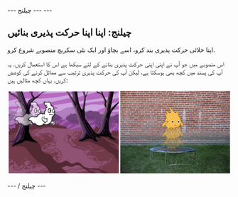 \--- چیلنج \--- \---

## چیلنج: اپنا اپنا حرکت پذیری بنائیں

اپنا خلائی حرکت پذیری بند کرو، اسے بچاؤ اور ایک نئی سکریچ منصوبے شروع کرو.

اس منصوبے میں جو آپ نے اپنی اپنی حرکت پذیری بنانے کے لئے سیکھا ہے اس کا استعمال کریں. یہ آپ کی پسند میں کچھ بھی ہوسکتا ہے، لیکن آپ کی حرکت پذیری ترتیب سے مماثل کرنے کی کوشش کریں. یہاں کچھ مثالیں ہیں:

![اسکرین شاٹ](images/space-egs.png)

\--- / چیلنج \---